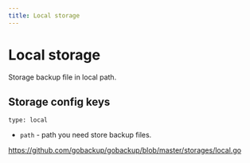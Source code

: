 ```yaml
---
title: Local storage
---
```


# Local storage

Storage backup file in local path.

## Storage config keys

`type: local`

- `path` - path you need store backup files.

https://github.com/gobackup/gobackup/blob/master/storages/local.go
